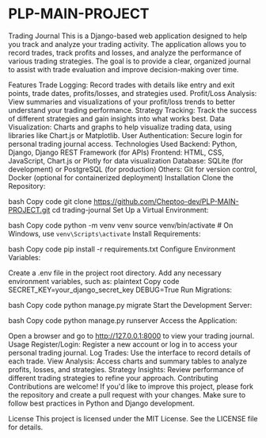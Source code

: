 # PLP-MAIN-PROJECT
Trading Journal
This is a Django-based web application designed to help you track and analyze your trading activity. The application allows you to record trades, track profits and losses, and analyze the performance of various trading strategies. The goal is to provide a clear, organized journal to assist with trade evaluation and improve decision-making over time.

Features
Trade Logging: Record trades with details like entry and exit points, trade dates, profits/losses, and strategies used.
Profit/Loss Analysis: View summaries and visualizations of your profit/loss trends to better understand your trading performance.
Strategy Tracking: Track the success of different strategies and gain insights into what works best.
Data Visualization: Charts and graphs to help visualize trading data, using libraries like Chart.js or Matplotlib.
User Authentication: Secure login for personal trading journal access.
Technologies Used
Backend: Python, Django, Django REST Framework (for APIs)
Frontend: HTML, CSS, JavaScript, Chart.js or Plotly for data visualization
Database: SQLite (for development) or PostgreSQL (for production)
Others: Git for version control, Docker (optional for containerized deployment)
Installation
Clone the Repository:

bash
Copy code
git clone https://github.com/Cheptoo-dev/PLP-MAIN-PROJECT.git
cd trading-journal
Set Up a Virtual Environment:

bash
Copy code
python -m venv venv
source venv/bin/activate  # On Windows, use `venv\Scripts\activate`
Install Requirements:

bash
Copy code
pip install -r requirements.txt
Configure Environment Variables:

Create a .env file in the project root directory.
Add any necessary environment variables, such as:
plaintext
Copy code
SECRET_KEY=your_django_secret_key
DEBUG=True
Run Migrations:

bash
Copy code
python manage.py migrate
Start the Development Server:

bash
Copy code
python manage.py runserver
Access the Application:

Open a browser and go to http://127.0.0.1:8000 to view your trading journal.
Usage
Register/Login: Register a new account or log in to access your personal trading journal.
Log Trades: Use the interface to record details of each trade.
View Analysis: Access charts and summary tables to analyze profits, losses, and strategies.
Strategy Insights: Review performance of different trading strategies to refine your approach.
Contributing
Contributions are welcome! If you'd like to improve this project, please fork the repository and create a pull request with your changes. Make sure to follow best practices in Python and Django development.

License
This project is licensed under the MIT License. See the LICENSE file for details.
